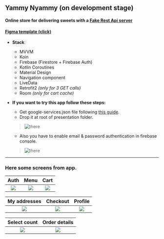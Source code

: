 ## Yammy Nyammy (on development stage)

#### **Online store for delivering sweets with a [Fake Rest Api server](https://github.com/ph00per/Fake-json-server-for-Yammy-Nyammy)**

#### **[Figma template (click)](https://www.figma.com/file/zYyr1oB31QX1yDd2RIYqJV/YammyNyammy?node-id=0%3A1)**  
- **Stack**:
    - MVVM
    - Koin
    - Firebase (Firestore + Firebase Auth)
    - Kotlin Coroutines
    - Material Design
    - Navigation component
    - LiveData
    - Retrofit2 *(only for 3 GET calls)*
    - Room *(only for cart cache)*
    
- **If you want to try this app follow these steps:**  
    - Get google-services.json file following [this guide](https://firebase.google.com/docs/android/setup?hl=ru#console).  
    - Drop it at root of presentation folder.  
    > ![](https://sun1-30.userapi.com/dKGoqY54DTzOFhWjXBZ53DiVMK0meVXmyR9p_A/uAQsHZ_1ZjQ.jpg "there")  
    - Also you have to enable email & password authentication in firebase console.  
    > ![](https://sun9-72.userapi.com/XpRJm5kJ3fkxoCssGEcQqWKjy191dAREkCGM7w/WOB29t6cVvM.jpg "there")  
 ---
### Here some screens from app.
 Auth | Menu | Cart 
:--------: |:-----:| :-------:
 ![](https://vk.com/doc63877244_558288802?hash=050ff48cd4765a2f46&dl=db555507e437cc5e3c&wnd=1)  | ![](https://vk.com/doc63877244_558288813?hash=e5e330d332fd0dd6c7&dl=852c6627bbf2354be6&wnd=1)  | ![](https://vk.com/doc63877244_558288819?hash=59df345f830394804f&dl=a52a64a1707e769fc7&wnd=1)  
 
  My addresses | Checkout | Profile 
:--------: |:-----:| :-------:
 ![](https://vk.com/doc63877244_558288810?hash=70eeb9d8162b11f88b&dl=ca8ea0d2be4e22853b&wnd=1)  | ![](https://vk.com/doc63877244_558288790?hash=437f10a7bbe95796fd&dl=314bf336b43ec3230e&wnd=1)  | ![](https://vk.com/doc63877244_558288807?hash=7edac5de9eb5316116&dl=f7efef73a9e810098c&wnd=1)
 
  Select count | Order details
:--------: |:-----:
 ![](https://vk.com/doc63877244_558288793?hash=ef233efd412f185b19&dl=ed1d2f400eab31bb2d&wnd=1)  | ![](https://vk.com/doc63877244_558288825?hash=8318d436ca038200f9&dl=83a42c1b433caf3ef5&wnd=1)  
 
